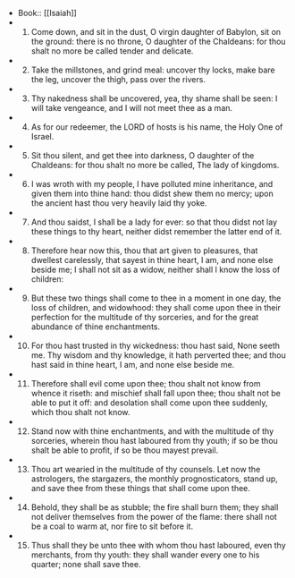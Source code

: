 - Book:: [[Isaiah]]
- 1. Come down, and sit in the dust, O virgin daughter of Babylon, sit on the ground: there is no throne, O daughter of the Chaldeans: for thou shalt no more be called tender and delicate.
- 2. Take the millstones, and grind meal: uncover thy locks, make bare the leg, uncover the thigh, pass over the rivers.
- 3. Thy nakedness shall be uncovered, yea, thy shame shall be seen: I will take vengeance, and I will not meet thee as a man.
- 4. As for our redeemer, the LORD of hosts is his name, the Holy One of Israel.
- 5. Sit thou silent, and get thee into darkness, O daughter of the Chaldeans: for thou shalt no more be called, The lady of kingdoms.
- 6. I was wroth with my people, I have polluted mine inheritance, and given them into thine hand: thou didst shew them no mercy; upon the ancient hast thou very heavily laid thy yoke.
- 7. And thou saidst, I shall be a lady for ever: so that thou didst not lay these things to thy heart, neither didst remember the latter end of it.
- 8. Therefore hear now this, thou that art given to pleasures, that dwellest carelessly, that sayest in thine heart, I am, and none else beside me; I shall not sit as a widow, neither shall I know the loss of children:
- 9. But these two things shall come to thee in a moment in one day, the loss of children, and widowhood: they shall come upon thee in their perfection for the multitude of thy sorceries, and for the great abundance of thine enchantments.
- 10. For thou hast trusted in thy wickedness: thou hast said, None seeth me. Thy wisdom and thy knowledge, it hath perverted thee; and thou hast said in thine heart, I am, and none else beside me.
- 11. Therefore shall evil come upon thee; thou shalt not know from whence it riseth: and mischief shall fall upon thee; thou shalt not be able to put it off: and desolation shall come upon thee suddenly, which thou shalt not know.
- 12. Stand now with thine enchantments, and with the multitude of thy sorceries, wherein thou hast laboured from thy youth; if so be thou shalt be able to profit, if so be thou mayest prevail.
- 13. Thou art wearied in the multitude of thy counsels. Let now the astrologers, the stargazers, the monthly prognosticators, stand up, and save thee from these things that shall come upon thee.
- 14. Behold, they shall be as stubble; the fire shall burn them; they shall not deliver themselves from the power of the flame: there shall not be a coal to warm at, nor fire to sit before it.
- 15. Thus shall they be unto thee with whom thou hast laboured, even thy merchants, from thy youth: they shall wander every one to his quarter; none shall save thee.
